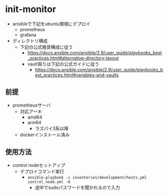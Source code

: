 # init-monitor

- ansibleで下記をubuntu環境にデプロイ
  - prometheus
  - grafana
- ディレクトリ構成
  - 下記の公式推奨構成に従う
    - https://docs.ansible.com/ansible/2.9/user_guide/playbooks_best_practices.html#alternative-directory-layout
    - vault周りは下記の公式ガイドに従う
      - https://docs.ansible.com/ansible/2.9/user_guide/playbooks_best_practices.html#variables-and-vaults

## 前提

- prometheusサーバ
  - 対応アーキ
    - amd64
    - arm64
      - ラズパイ3系以降
  - dockerインストール済み

## 使用方法

- control nodeセットアップ
  - デプロイコマンド実行
    - `ansible-playbook -i inventories/development/hosts.yml control_node.yml -K`
      - 途中でsudoパスワードを聞かれるので入力


